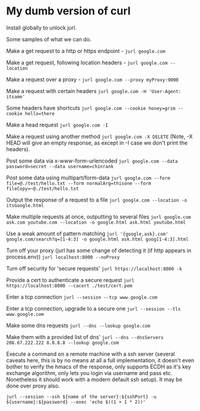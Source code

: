 # My dumb version of curl

Install globally to unlock jurl.

Some samples of what we can do.

Make a get request to a http or https endpoint - `jurl google.com`

Make a get request, following location headers - `jurl google.com --location`

Make a request over a proxy - `jurl google.com --proxy myProxy:9000`

Make a request with certain headers `jurl google.com -H 'User-Agent: itsame'`

Some headers have shortcuts `jurl google.com --cookie honey=grim --cookie hello=there`

Make a head request `jurl google.com -I`

Make a request using another method `jurl google.com -X DELETE`
(Note, -X HEAD will give an empty response, as except in -I case we don't print the headers).

Post some data via x-www-form-urlencoded `jurl google.com --data password=secret --data username=chinrank`

Post some data using multipart/form-data `jurl google.com --form file=@./test/hello.txt --form normalArg=thisone --form fileCopy=~@./test/hello.txt`

Output the response of a request to a file `jurl google.com --location -o itsGoogle.html`

Make multiple requests at once, outputting to several files `jurl google.com ask.com youtube.com --location -o google.html ask.html youtube.html`

Use a weak amount of pattern matching `jurl '{google,ask}.com' google.com/search?q=[1-4:3] -o google.html ask.html goog[1-4:3].html`

Turn off your proxy (jurl has some change of detecting it (if http appears in process.env)) `jurl localhost:8000 --noProxy`

Turn off security for 'secure requests' `jurl https://localhost:8000 -k`

Provide a cert to authenticate a secure request `jurl https://localhost:8000 --cacert ./test/cert.pem`

Enter a tcp connection `jurl --session --tcp www.google.com`

Enter a tcp connection, upgrade to a secure one `jurl --session --tls www.google.com`

Make some dns requests `jurl --dns --lookup google.com`

Make them with a provided list of dns' `jurl --dns --dnsServers 208.67.222.222 8.8.8.8 --lookup google.com`

Execute a command on a remote machine with a ssh server (several caveats here, this is by no means at all a full implementation, it doesn't even bother to verify the hmacs of the response, only supports ECDH as it's key exchange algorithm, only lets you login via username and pass etc. Nonetheless it should work with a modern default ssh setup). It may be done over proxy also.

`jurl --session --ssh ${name of the server}:${sshPort} -u ${username}:${password} --exec 'echo $((1 + 1 * 2))'`
